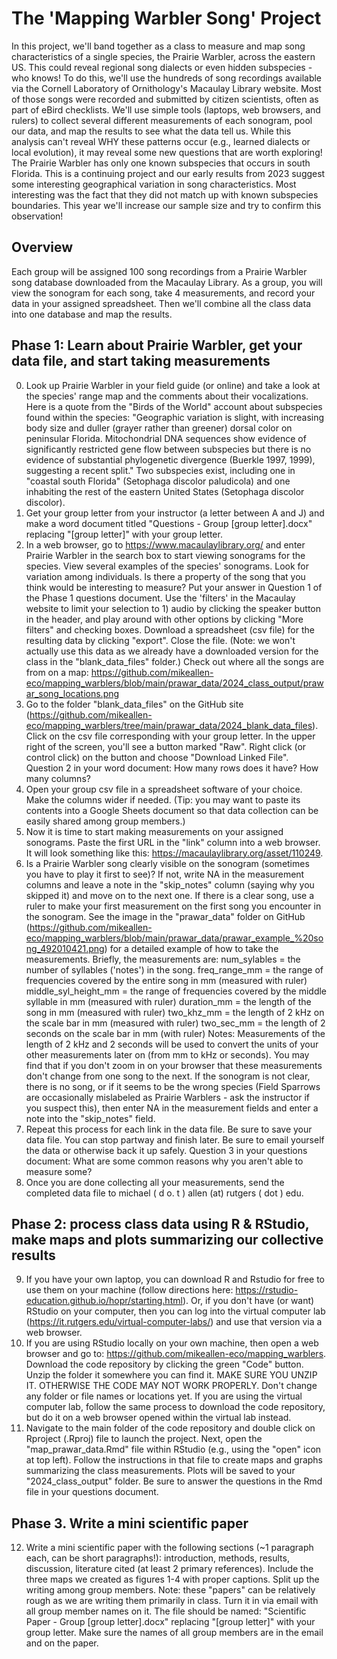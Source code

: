 # The 'Mapping Warbler Song' Project
In this project, we'll band together as a class to measure and map song characteristics of a single species, the Prairie Warbler, across the eastern US. This could reveal regional song dialects or even hidden subspecies - who knows! To do this, we'll use the hundreds of song recordings available via the Cornell Laboratory of Ornithology's Macaulay Library website. Most of those songs were recorded and submitted by citizen scientists, often as part of eBird checklists. We'll use simple tools (laptops, web browsers, and rulers) to collect several different measurements of each sonogram, pool our data, and map the results to see what the data tell us. While this analysis can't reveal WHY these patterns occur (e.g., learned dialects or local evolution), it may reveal some new questions that are worth exploring! The Prairie Warbler has only one known subspecies that occurs in south Florida. This is a continuing project and our early results from 2023 suggest some interesting geographical variation in song characteristics. Most interesting was the fact that they did not match up with known subspecies boundaries. This year we'll increase our sample size and try to confirm this observation!

## Overview
Each group will be assigned 100 song recordings from a Prairie Warbler song database downloaded from the Macaulay Library. As a group, you will view the sonogram for each song, take 4 measurements, and record your data in your assigned spreadsheet. Then we'll combine all the class data into one database and map the results.

## Phase 1: Learn about Prairie Warbler, get your data file, and start taking measurements
0. Look up Prairie Warbler in your field guide (or online) and take a look at the species' range map and the comments about their vocalizations. Here is a quote from the "Birds of the World" account about subspecies found within the species: "Geographic variation is slight, with increasing body size and duller (grayer rather than greener) dorsal color on peninsular Florida. Mitochondrial DNA sequences show evidence of significantly restricted gene flow between subspecies but there is no evidence of substantial phylogenetic divergence (Buerkle 1997, 1999), suggesting a recent split." Two subspecies exist, including one in "coastal south Florida" (Setophaga discolor paludicola) and one inhabiting the rest of the eastern United States (Setophaga discolor discolor).
1. Get your group letter from your instructor (a letter between A and J) and make a word document titled "Questions - Group [group letter].docx" replacing "[group letter]" with your group letter.
2. In a web browser, go to https://www.macaulaylibrary.org/ and enter Prairie Warbler in the search box to start viewing sonograms for the species. View several examples of the species' sonograms. Look for variation among individuals. Is there a property of the song that you think would be interesting to measure? Put your answer in Question 1 of the Phase 1 questions document. Use the 'filters' in the Macaulay website to limit your selection to 1) audio by clicking the speaker button in the header, and play around with other options by clicking "More filters" and checking boxes. Download a spreadsheet (csv file) for the resulting data by clicking "export". Close the file. (Note: we won't actually use this data as we already have a downloaded version for the class in the "blank_data_files" folder.) Check out where all the songs are from on a map: https://github.com/mikeallen-eco/mapping_warblers/blob/main/prawar_data/2024_class_output/prawar_song_locations.png
3. Go to the folder "blank_data_files" on the GitHub site (https://github.com/mikeallen-eco/mapping_warblers/tree/main/prawar_data/2024_blank_data_files). Click on the csv file corresponding with your group letter. In the upper right of the screen, you'll see a button marked "Raw". Right click (or control click) on the button and choose "Download Linked File". Question 2 in your word document: How many rows does it have? How many columns?
4. Open your group csv file in a spreadsheet software of your choice. Make the columns wider if needed. (Tip: you may want to paste its contents into a Google Sheets document so that data collection can be easily shared among group members.) 
5. Now it is time to start making measurements on your assigned sonograms. Paste the first URL in the "link" column into a web browser. It will look something like this: https://macaulaylibrary.org/asset/110249.
6. Is a Prairie Warbler song clearly visible on the sonogram (sometimes you have to play it first to see)? If not, write NA in the measurement columns and leave a note in the "skip_notes" column (saying why you skipped it) and move on to the next one. If there is a clear song, use a ruler to make your first measurement on the first song you encounter in the sonogram. See the image in the "prawar_data" folder on GitHub (https://github.com/mikeallen-eco/mapping_warblers/blob/main/prawar_data/prawar_example_%20song_492010421.png) for a detailed example of how to take the measurements. Briefly, the measurements are:
num_sylables = the number of syllables ('notes') in the song.
freq_range_mm = the range of frequencies covered by the entire song in mm (measured with ruler)
middle_syl_height_mm = the range of frequencies covered by the middle syllable in mm (measured with ruler)
duration_mm = the length of the song in mm (measured with ruler)
two_khz_mm = the length of 2 kHz on the scale bar in mm (measured with ruler)
two_sec_mm = the length of 2 seconds on the scale bar in mm (with ruler)
Notes: Measurements of the length of 2 kHz and 2 seconds will be used to convert the units of your other measurements later on (from mm to kHz or seconds). You may find that if you don't zoom in on your browser that these measurements don't change from one song to the next. If the sonogram is not clear, there is no song, or if it seems to be the wrong species (Field Sparrows are occasionally mislabeled as Prairie Warblers - ask the instructor if you suspect this), then enter NA in the measurement fields and enter a note into the "skip_notes" field.
7. Repeat this process for each link in the data file. Be sure to save your data file. You can stop partway and finish later. Be sure to email yourself the data or otherwise back it up safely. Question 3 in your questions document: What are some common reasons why you aren't able to measure some?
8. Once you are done collecting all your measurements, send the completed data file to michael ( d o. t ) allen (at) rutgers ( dot ) edu.

## Phase 2: process class data using R & RStudio, make maps and plots summarizing our collective results
9. If you have your own laptop, you can download R and Rstudio for free to use them on your machine (follow directions here: https://rstudio-education.github.io/hopr/starting.html). Or, if you don't have (or want) RStudio on your computer, then you can log into the virtual computer lab (https://it.rutgers.edu/virtual-computer-labs/) and use that version via a web browser.
10. If you are using RStudio locally on your own machine, then open a web browser and go to: https://github.com/mikeallen-eco/mapping_warblers. Download the code repository by clicking the green "Code" button. Unzip the folder it somewhere you can find it. MAKE SURE YOU UNZIP IT. OTHERWISE THE CODE MAY NOT WORK PROPERLY. Don't change any folder or file names or locations yet. If you are using the virtual computer lab, follow the same process to download the code repository, but do it on a web browser opened within the virtual lab instead.
11. Navigate to the main folder of the code repository and double click on Rproject (.Rproj) file to launch the project. Next, open the "map_prawar_data.Rmd" file within RStudio (e.g., using the "open" icon at top left). Follow the instructions in that file to create maps and graphs summarizing the class measurements. Plots will be saved to your "2024_class_output" folder. Be sure to answer the questions in the Rmd file in your questions document.

## Phase 3. Write a mini scientific paper
12. Write a mini scientific paper with the following sections (~1 paragraph each, can be short paragraphs!): introduction, methods, results, discussion, literature cited (at least 2 primary references). Include the three maps we created as figures 1-4 with proper captions. Split up the writing among group members. Note: these "papers" can be relatively rough as we are writing them primarily in class. Turn it in via email with all group member names on it. The file should be named: "Scientific Paper - Group [group letter].docx" replacing "[group letter]" with your group letter. Make sure the names of all group members are in the email and on the paper.
